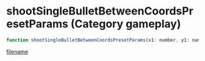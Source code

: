 # shootSingleBulletBetweenCoordsPresetParams (Category gameplay)

```js
function shootSingleBulletBetweenCoordsPresetParams(x1: number, y1: number, z1: number, x2: number, y2: number, z2: number, damage: number, p7: boolean, weaponHash: number, ownerPed: number, isAudible: boolean, isInvisible: boolean, speed: number, entity: number): void
```

[filename](shootSingleBulletBetweenCoordsPresetParams_m.md ':include')